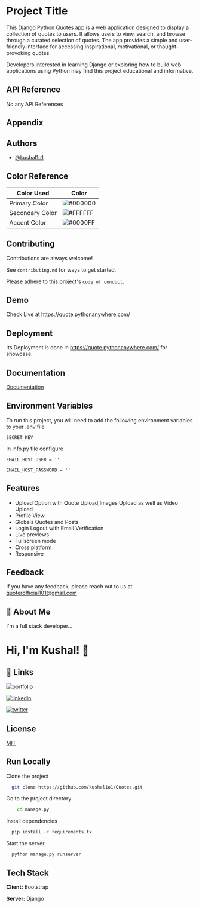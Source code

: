 
# Project Title

This Django Python Quotes app is a web application designed to display a collection of quotes to users. It allows users to view, search, and browse through a curated selection of quotes. The app provides a simple and user-friendly interface for accessing inspirational, motivational, or thought-provoking quotes.

Developers interested in learning Django or exploring how to build web applications using Python may find this project educational and informative.


## API Reference
No any API References



## Appendix



## Authors

- [@kushal1o1](https://www.github.com/kushal1o1)

## Color Reference

| Color Used            | Color     | 
| ----------------- | ------------------------------------------------------------------ |
|Primary Color | ![#000000](https://via.placeholder.com/10/00000?text=+)  ||Black #000000|
| Secondary Color | ![#FFFFFF](https://via.placeholder.com/10/FFF?text=+)  ||White #FFFFF|
| Accent Color | ![#0000FF](https://via.placeholder.com/10/0000FF?text=+)  ||Blue #0000FF|



## Contributing

Contributions are always welcome!

See `contributing.md` for ways to get started.

Please adhere to this project's `code of conduct`.


## Demo
Check Live at https://quote.pythonanywhere.com/


## Deployment
Its Deployment is done in https://quote.pythonanywhere.com/ for showcase.


## Documentation

[Documentation]()


## Environment Variables

To run this project, you will need to add the following environment variables to your .env file

`SECRET_KEY` 

In info.py file configure 

`EMAIL_HOST_USER = ''`

`EMAIL_HOST_PASSWORD = ''`






## Features

- Upload Option with Quote Upload,Images Upload as well as Video Upload
- Profile View 
- Globals Quotes and Posts
- Login Logout with Email Verification
- Live previews
- Fullscreen mode
- Cross platform
- Responsive




## Feedback

If you have any feedback, please reach out to us at quoterofficial101@gmail.com


## 🚀 About Me
I'm a full stack developer...


# Hi, I'm Kushal! 👋


## 🔗 Links
[![portfolio](https://img.shields.io/badge/my_portfolio-000?style=for-the-badge&logo=ko-fi&logoColor=white)](https://kushal1o1.github.io/portfolio.github.io)

[![linkedin](https://img.shields.io/badge/linkedin-0A66C2?style=for-the-badge&logo=linkedin&logoColor=white)](https://www.linkedin.com/kushal1o1)

[![twitter](https://img.shields.io/badge/twitter-1DA1F2?style=for-the-badge&logo=twitter&logoColor=white)](https://twitter.com/kushal1o1)


## License

[MIT](https://choosealicense.com/licenses/mit/)


## Run Locally

Clone the project

```bash
  git clone https://github.com/kushal1o1/Quotes.git
```

Go to the project directory

```bash
    cd manage.py
```

Install dependencies

```bash
  pip install -r requirements.tx
```

Start the server

```bash
  python manage.py runserver
```





## Tech Stack

**Client:** Bootstrap

**Server:** Django


